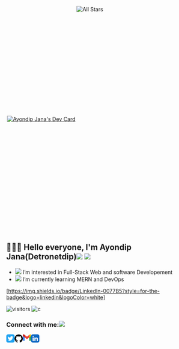 [twitter]: https://twitter.com/AyondipJ
[github]: https://www.github.com/detronetdip
[gmail]: mailto:ayondip2001@gmail.com
[linkedin]: https://www.linkedin.com/in/ayondip-jana-51951a1b9/
<p style="display:flex;align-items:center;justify-content:space-around;">
   <a href="https://app.daily.dev/_dip">
   <img src="https://api.daily.dev/devcards/5f8bc7e144f94f2d851f3a2d56d82baf.png?r=l3g" width="315" height="400" alt="Ayondip Jana's Dev Card"/>
   </a>
   <img alt="All Stars" width="315" height="600" src="https://github-readme-stats.vercel.app/api?username=detronetdip&show_icons=true&include_all_commits=true&hide_border=true"/>
</p>

## 🧑🏻‍💻 Hello everyone, I'm Ayondip Jana(Detronetdip)<img src="https://media.giphy.com/media/hvRJCLFzcasrR4ia7z/giphy.gif" width="20"> <img src="https://emojis.slackmojis.com/emojis/images/1531849430/4246/blob-sunglasses.gif?1531849430" width="25"/><br>
- <img src="https://github.com/TheDudeThatCode/TheDudeThatCode/blob/master/Assets/Earth.gif" width="29vw"> I’m interested in Full-Stack Web and software Developement 
- <img src="https://github.com/TheDudeThatCode/TheDudeThatCode/blob/master/Assets/Rocket.gif" width="29vw"> I’m currently learning MERN and DevOps

<a href="https://www.linkedin.com/in/ayondip-jana-51951a1b9/">[https://img.shields.io/badge/LinkedIn-0077B5?style=for-the-badge&logo=linkedin&logoColor=white]</a>
<!---
detronetdip/detronetdip is a ✨ special ✨ repository because its `README.md` (this file) appears on your GitHub profile.
You can click the Preview link to take a look at your changes.
--->

![visitors](https://visitor-badge.laobi.icu/badge?page_id=detronetdip.detronetdip)
![c](https://img.shields.io/badge/C%2B%2B-00599C?style=for-the-badge&logo=c%2B%2B&logoColor=white)

### Connect with me:<img src="https://github.com/TheDudeThatCode/TheDudeThatCode/blob/master/Assets/Handshake.gif" height="32px">

[<img align="left" alt="detronetdip | Twitter" width="22px" src="images/twitter-app.svg" />][twitter]
[<img align="left" alt="detronetdip | Github" width="22px" src="images/github.svg" />][github]
[<img align="left" alt="detronetdip | Email" width="22px" src="images/gmail.svg" />][gmail]
[<img align="left" alt="detronetdip | Linkedin" width="22px" src="images/linkedin-app.svg" />][linkedin]



